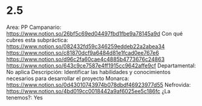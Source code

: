 # 2.5

Area: PP
Campanario: https://www.notion.so/26bf5c69ed04497fbd1fbe9a78145a9d 
Con qué cubres esta subpráctica: https://www.notion.so/082432fd59c346259eddeb22a2abea34   
https://www.notion.so/c81870dcf9a6484d81e1fcad0ee767e6 
https://www.notion.so/d96c2fa60cae4c4885b4773676c24863 
https://www.notion.so/643c9ce7587e4ff1915cc9642affe9cf 
Departamental: No aplica
Descripción: Identificar las habilidades y conocimientos necesarios para desarrollar el proyecto 
Monarca: https://www.notion.so/0d43010743974b078dbdf46923977d55 
Nefrovida: https://www.notion.so/4bd019cc0018442a9af6025ee5c186fc 
¿La tenemos?: Yes